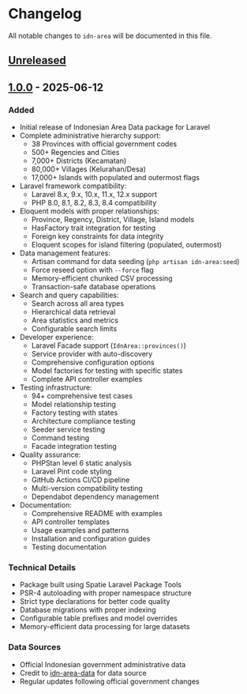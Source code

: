 # Changelog

All notable changes to `idn-area` will be documented in this file.

## [Unreleased]

## [1.0.0] - 2025-06-12

### Added
- Initial release of Indonesian Area Data package for Laravel
- Complete administrative hierarchy support:
  - 38 Provinces with official government codes
  - 500+ Regencies and Cities 
  - 7,000+ Districts (Kecamatan)
  - 80,000+ Villages (Kelurahan/Desa)
  - 17,000+ Islands with populated and outermost flags
- Laravel framework compatibility:
  - Laravel 8.x, 9.x, 10.x, 11.x, 12.x support
  - PHP 8.0, 8.1, 8.2, 8.3, 8.4 compatibility
- Eloquent models with proper relationships:
  - Province, Regency, District, Village, Island models
  - HasFactory trait integration for testing
  - Foreign key constraints for data integrity
  - Eloquent scopes for island filtering (populated, outermost)
- Data management features:
  - Artisan command for data seeding (`php artisan idn-area:seed`)
  - Force reseed option with `--force` flag
  - Memory-efficient chunked CSV processing
  - Transaction-safe database operations
- Search and query capabilities:
  - Search across all area types
  - Hierarchical data retrieval
  - Area statistics and metrics
  - Configurable search limits
- Developer experience:
  - Laravel Facade support (`IdnArea::provinces()`)
  - Service provider with auto-discovery
  - Comprehensive configuration options
  - Model factories for testing with specific states
  - Complete API controller examples
- Testing infrastructure:
  - 94+ comprehensive test cases
  - Model relationship testing
  - Factory testing with states
  - Architecture compliance testing
  - Seeder service testing
  - Command testing
  - Facade integration testing
- Quality assurance:
  - PHPStan level 6 static analysis
  - Laravel Pint code styling
  - GitHub Actions CI/CD pipeline
  - Multi-version compatibility testing
  - Dependabot dependency management
- Documentation:
  - Comprehensive README with examples
  - API controller templates
  - Usage examples and patterns
  - Installation and configuration guides
  - Testing documentation

### Technical Details
- Package built using Spatie Laravel Package Tools
- PSR-4 autoloading with proper namespace structure
- Strict type declarations for better code quality
- Database migrations with proper indexing
- Configurable table prefixes and model overrides
- Memory-efficient data processing for large datasets

### Data Sources
- Official Indonesian government administrative data
- Credit to [idn-area-data](https://github.com/fityannugroho/idn-area-data) for data source
- Regular updates following official government changes

[Unreleased]: https://github.com/zaidysf/idn-area/compare/v1.0.0...HEAD
[1.0.0]: https://github.com/zaidysf/idn-area/releases/tag/v1.0.0
